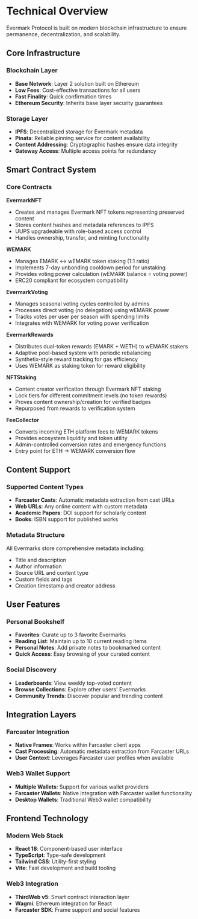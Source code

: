 # Technical Overview

Evermark Protocol is built on modern blockchain infrastructure to ensure permanence, decentralization, and scalability.

## Core Infrastructure

### Blockchain Layer
- **Base Network**: Layer 2 solution built on Ethereum
- **Low Fees**: Cost-effective transactions for all users
- **Fast Finality**: Quick confirmation times
- **Ethereum Security**: Inherits base layer security guarantees

### Storage Layer  
- **IPFS**: Decentralized storage for Evermark metadata
- **Pinata**: Reliable pinning service for content availability
- **Content Addressing**: Cryptographic hashes ensure data integrity
- **Gateway Access**: Multiple access points for redundancy

## Smart Contract System

### Core Contracts

**EvermarkNFT**
- Creates and manages Evermark NFT tokens representing preserved content
- Stores content hashes and metadata references to IPFS
- UUPS upgradeable with role-based access control
- Handles ownership, transfer, and minting functionality

**WEMARK** 
- Manages EMARK ↔ wEMARK token staking (1:1 ratio)
- Implements 7-day unbonding cooldown period for unstaking
- Provides voting power calculation (wEMARK balance = voting power)
- ERC20 compliant for ecosystem compatibility

**EvermarkVoting**
- Manages seasonal voting cycles controlled by admins
- Processes direct voting (no delegation) using wEMARK power
- Tracks votes per user per season with spending limits
- Integrates with WEMARK for voting power verification

**EvermarkRewards**
- Distributes dual-token rewards (EMARK + WETH) to wEMARK stakers
- Adaptive pool-based system with periodic rebalancing
- Synthetix-style reward tracking for gas efficiency
- Uses WEMARK as staking token for reward eligibility

**NFTStaking**
- Content creator verification through Evermark NFT staking
- Lock tiers for different commitment levels (no token rewards)
- Proves content ownership/creation for verified badges
- Repurposed from rewards to verification system

**FeeCollector**
- Converts incoming ETH platform fees to WEMARK tokens
- Provides ecosystem liquidity and token utility
- Admin-controlled conversion rates and emergency functions
- Entry point for ETH → WEMARK conversion flow

## Content Support

### Supported Content Types
- **Farcaster Casts**: Automatic metadata extraction from cast URLs
- **Web URLs**: Any online content with custom metadata
- **Academic Papers**: DOI support for scholarly content
- **Books**: ISBN support for published works

### Metadata Structure
All Evermarks store comprehensive metadata including:
- Title and description
- Author information  
- Source URL and content type
- Custom fields and tags
- Creation timestamp and creator address

## User Features

### Personal Bookshelf
- **Favorites**: Curate up to 3 favorite Evermarks
- **Reading List**: Maintain up to 10 current reading items
- **Personal Notes**: Add private notes to bookmarked content
- **Quick Access**: Easy browsing of your curated content

### Social Discovery
- **Leaderboards**: View weekly top-voted content
- **Browse Collections**: Explore other users' Evermarks
- **Community Trends**: Discover popular and trending content

## Integration Layers

### Farcaster Integration
- **Native Frames**: Works within Farcaster client apps
- **Cast Processing**: Automatic metadata extraction from Farcaster URLs
- **User Context**: Leverages Farcaster user profiles when available

### Web3 Wallet Support
- **Multiple Wallets**: Support for various wallet providers
- **Farcaster Wallets**: Native integration with Farcaster wallet functionality
- **Desktop Wallets**: Traditional Web3 wallet compatibility

## Frontend Technology

### Modern Web Stack
- **React 18**: Component-based user interface
- **TypeScript**: Type-safe development
- **Tailwind CSS**: Utility-first styling
- **Vite**: Fast development and build tooling

### Web3 Integration
- **ThirdWeb v5**: Smart contract interaction layer
- **Wagmi**: Ethereum integration for React
- **Farcaster SDK**: Frame support and social features